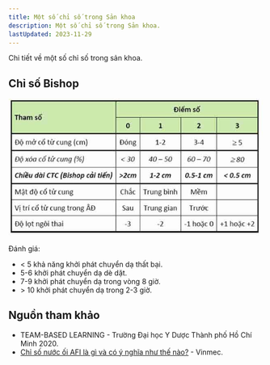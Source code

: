 ```yaml
---
title: Một số chỉ số trong Sản khoa
description: Một số chỉ số trong Sản khoa.
lastUpdated: 2023-11-29
---
```


Chi tiết về một số chỉ số trong sản khoa.

## Chỉ số Bishop

![Chỉ số Bishop](../../../assets/lien-quan/mot-so-chi-so-trong-san-khoa/chi-so-bishop.jpg)

Đánh giá:

- < 5 khả năng khởi phát chuyển dạ thất bại.
- 5-6 khởi phát chuyển dạ dè dặt.
- 7-9 khởi phát chuyển dạ trong vòng 8 giờ.
- &#62; 10 khởi phát chuyển dạ trong 2-3 giờ.

## Nguồn tham khảo

- TEAM-BASED LEARNING - Trường Đại học Y Dược Thành phố Hồ Chí Minh 2020.
- [Chỉ số nước ối AFI là gì và có ý nghĩa như thế nào?](https://www.vinmec.com/vi/tin-tuc/thong-tin-suc-khoe/chi-so-nuoc-oi-afi-la-gi-va-co-y-nghia-nhu-the-nao/) - Vinmec.
